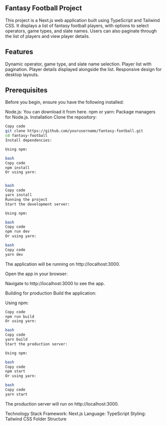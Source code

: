 
## Fantasy Football Project
This project is a Next.js web application built using TypeScript and Tailwind CSS. It displays a list of fantasy football players, with options to select operators, game types, and slate names. Users can also paginate through the list of players and view player details.

## Features
Dynamic operator, game type, and slate name selection.
Player list with pagination.
Player details displayed alongside the list.
Responsive design for desktop layouts.
## Prerequisites
Before you begin, ensure you have the following installed:

Node.js: You can download it from here.
npm or yarn: Package managers for Node.js.
Installation
Clone the repository:

``` bash
Copy code
git clone https://github.com/yourusername/fantasy-football.git
cd fantasy-football
Install dependencies:

Using npm:

bash
Copy code
npm install
Or using yarn:


bash
Copy code
yarn install
Running the project
Start the development server:

Using npm:

bash
Copy code
npm run dev
Or using yarn:

bash
Copy code
yarn dev
```
The application will be running on http://localhost:3000.

Open the app in your browser:

Navigate to http://localhost:3000 to see the app.

Building for production
Build the application:

Using npm:

```bash
Copy code
npm run build
Or using yarn:

bash
Copy code
yarn build
Start the production server:

Using npm:

bash
Copy code
npm start
Or using yarn:

bash
Copy code
yarn start
```
The production server will run on http://localhost:3000.

Technology Stack
Framework: Next.js
Language: TypeScript
Styling: Tailwind CSS
Folder Structure